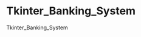 # Tkinter_Banking_System
Tkinter_Banking_System
<!-- First Name, Middle Initial, Lastname, Age, Birthdate, Sex -->

<!--LaterOn-->
<!-- archipelago, Religion, Province, City, Brgy, Street, House No. -->
<!-- Valid ID, PSA, Brgy Clearance -->